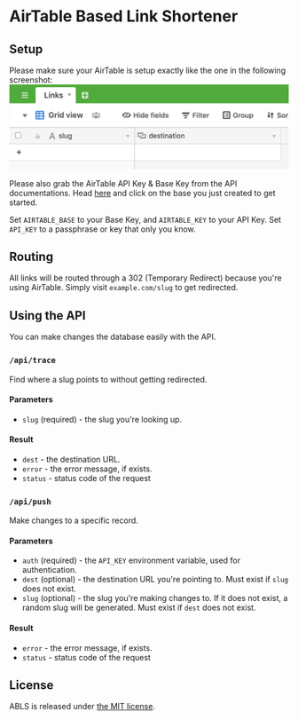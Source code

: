 # AirTable Based Link Shortener

## Setup

Please make sure your AirTable is setup exactly like the one in the following screenshot:
![Airtable Setup](docs/airtable_setup.png)

Please also grab the AirTable API Key & Base Key from the API documentations. Head [here](https://airtable.com/api) and click on the base you just created to get started.

Set `AIRTABLE_BASE` to your Base Key, and `AIRTABLE_KEY` to your API Key.
Set `API_KEY` to a passphrase or key that only you know.

## Routing

All links will be routed through a 302 (Temporary Redirect) because you're using AirTable. Simply visit `example.com/slug` to get redirected.

## Using the API

You can make changes the database easily with the API.

### `/api/trace`
Find where a slug points to without getting redirected.

#### Parameters
* `slug` (required) - the slug you're looking up.

#### Result
* `dest` - the destination URL.
* `error` - the error message, if exists.
* `status` - status code of the request

### `/api/push`
Make changes to a specific record.

#### Parameters
* `auth` (required) - the `API_KEY` environment variable, used for authentication.
* `dest` (optional) - the destination URL you're pointing to. Must exist if `slug` does not exist.
* `slug` (optional) - the slug you're making changes to. If it does not exist, a random slug will be generated. Must exist if `dest` does not exist.

#### Result
* `error` - the error message, if exists.
* `status` - status code of the request

## License

ABLS is released under [the MIT license](LICENSE).